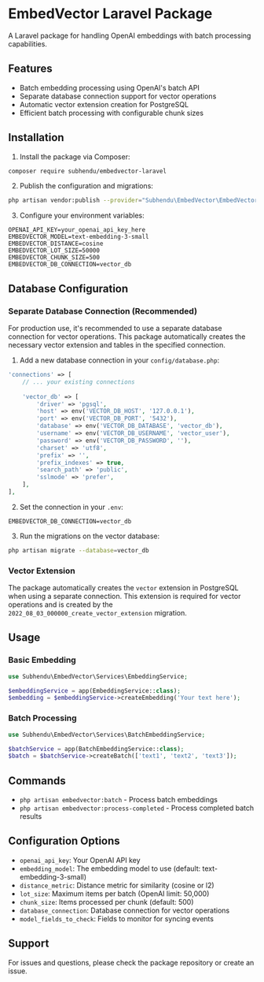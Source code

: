 # EmbedVector Laravel Package

A Laravel package for handling OpenAI embeddings with batch processing capabilities.

## Features

- Batch embedding processing using OpenAI's batch API
- Separate database connection support for vector operations
- Automatic vector extension creation for PostgreSQL
- Efficient batch processing with configurable chunk sizes

## Installation

1. Install the package via Composer:
```bash
composer require subhendu/embedvector-laravel
```

2. Publish the configuration and migrations:
```bash
php artisan vendor:publish --provider="Subhendu\EmbedVector\EmbedVectorServiceProvider"
```

3. Configure your environment variables:
```env
OPENAI_API_KEY=your_openai_api_key_here
EMBEDVECTOR_MODEL=text-embedding-3-small
EMBEDVECTOR_DISTANCE=cosine
EMBEDVECTOR_LOT_SIZE=50000
EMBEDVECTOR_CHUNK_SIZE=500
EMBEDVECTOR_DB_CONNECTION=vector_db
```

## Database Configuration

### Separate Database Connection (Recommended)

For production use, it's recommended to use a separate database connection for vector operations. This package automatically creates the necessary vector extension and tables in the specified connection.

1. Add a new database connection in your `config/database.php`:
```php
'connections' => [
    // ... your existing connections
    
    'vector_db' => [
        'driver' => 'pgsql',
        'host' => env('VECTOR_DB_HOST', '127.0.0.1'),
        'port' => env('VECTOR_DB_PORT', '5432'),
        'database' => env('VECTOR_DB_DATABASE', 'vector_db'),
        'username' => env('VECTOR_DB_USERNAME', 'vector_user'),
        'password' => env('VECTOR_DB_PASSWORD', ''),
        'charset' => 'utf8',
        'prefix' => '',
        'prefix_indexes' => true,
        'search_path' => 'public',
        'sslmode' => 'prefer',
    ],
],
```

2. Set the connection in your `.env`:
```env
EMBEDVECTOR_DB_CONNECTION=vector_db
```

3. Run the migrations on the vector database:
```bash
php artisan migrate --database=vector_db
```

### Vector Extension

The package automatically creates the `vector` extension in PostgreSQL when using a separate connection. This extension is required for vector operations and is created by the `2022_08_03_000000_create_vector_extension` migration.

## Usage

### Basic Embedding

```php
use Subhendu\EmbedVector\Services\EmbeddingService;

$embeddingService = app(EmbeddingService::class);
$embedding = $embeddingService->createEmbedding('Your text here');
```

### Batch Processing

```php
use Subhendu\EmbedVector\Services\BatchEmbeddingService;

$batchService = app(BatchEmbeddingService::class);
$batch = $batchService->createBatch(['text1', 'text2', 'text3']);
```

## Commands

- `php artisan embedvector:batch` - Process batch embeddings
- `php artisan embedvector:process-completed` - Process completed batch results

## Configuration Options

- `openai_api_key`: Your OpenAI API key
- `embedding_model`: The embedding model to use (default: text-embedding-3-small)
- `distance_metric`: Distance metric for similarity (cosine or l2)
- `lot_size`: Maximum items per batch (OpenAI limit: 50,000)
- `chunk_size`: Items processed per chunk (default: 500)
- `database_connection`: Database connection for vector operations
- `model_fields_to_check`: Fields to monitor for syncing events

## Support

For issues and questions, please check the package repository or create an issue.


